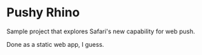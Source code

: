 # Pushy Rhino
Sample project that explores Safari's new capability for web push.

Done as a static web app, I guess.
